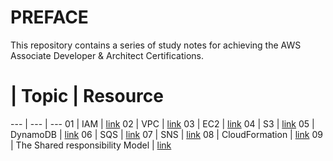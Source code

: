 # PREFACE

This repository contains a series of study notes for achieving the AWS Associate Developer & Architect Certifications.

# | Topic | Resource
--- | --- | ---
01 | IAM                                  | [link](https://www.google.com)
02 | VPC                                  | [link](https://www.google.com)
03 | EC2                                  | [link](https://www.google.com)
04 | S3                                   | [link](https://www.google.com)
05 | DynamoDB                             | [link](https://www.google.com)
06 | SQS                                  | [link](https://www.google.com)
07 | SNS                                  | [link](https://www.google.com)
08 | CloudFormation                       | [link](https://www.google.com)
09 | The Shared responsibility Model      | [link](https://www.google.com)






